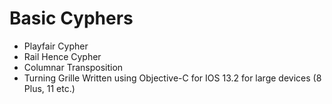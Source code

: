 # Basic Cyphers
* Playfair Cypher
* Rail Hence Cypher
* Columnar Transposition
* Turning Grille
Written using Objective-C for IOS 13.2 for large devices (8 Plus, 11 etc.)
